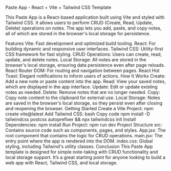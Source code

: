 Paste App - React + Vite + Tailwind CSS Template

This Paste App is a React-based application built using Vite and styled with Tailwind CSS. It allows users to perform CRUD (Create, Read, Update, Delete) operations on notes. The app lets you add, paste, and copy notes, all of which are stored in the browser's local storage for persistence.

Features
Vite: Fast development and optimized build tooling.
React: For building dynamic and responsive user interfaces.
Tailwind CSS: Utility-first CSS framework for fast styling.
CRUD Operations: Users can create, read, update, and delete notes.
Local Storage: All notes are stored in the browser's local storage, ensuring data persistence even after page reloads.
React Router DOM: For routing and navigation between pages.
React Hot Toast: Elegant notifications to inform users of actions.
How It Works
Create: Add a new note or paste content into the app.
Read: View your saved notes, which are displayed in the app interface.
Update: Edit or update existing notes as needed.
Delete: Remove notes that are no longer needed.
Copy: Copy note content to the clipboard for external use.
Local Storage: Notes are saved in the browser's local storage, so they persist even after closing and reopening the browser.
Getting Started
Create a Vite Project: npm create vite@latest
Add Tailwind CSS:
bash
Copy code
npm install -D tailwindcss postcss autoprefixer && npx tailwindcss init
Install Dependencies: npm install
Run Project: npm run dev
Project Structure
src: Contains source code such as components, pages, and styles.
App.jsx: The root component that contains the logic for CRUD operations.
main.jsx: The entry point where the app is rendered into the DOM.
index.css: Global styling, including Tailwind's utility classes.
Conclusion
This Paste App template is designed for simple note-taking with CRUD functionality and local storage support. It’s a great starting point for anyone looking to build a web app with React, Tailwind CSS, and local storage.
